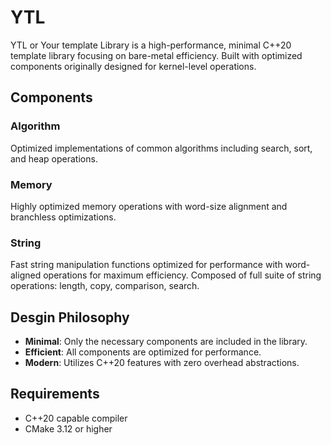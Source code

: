 # YTL

YTL or Your template Library is a high-performance, minimal C++20 template library focusing on bare-metal efficiency. 
Built with optimized components originally designed for kernel-level operations.

## Components

### Algorithm

Optimized implementations of common algorithms including search, sort, and heap operations.

### Memory

Highly optimized memory operations with word-size alignment and branchless optimizations.

### String

Fast string manipulation functions optimized for performance with word-aligned operations for maximum efficiency.
Composed of full suite of string operations: length, copy, comparison, search.

## Desgin Philosophy

- **Minimal**: Only the necessary components are included in the library.
- **Efficient**: All components are optimized for performance.
- **Modern**: Utilizes C++20 features with zero overhead abstractions.

## Requirements

- C++20 capable compiler
- CMake 3.12 or higher